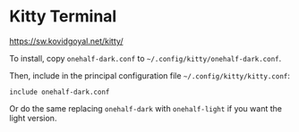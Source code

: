 # Kitty Terminal

https://sw.kovidgoyal.net/kitty/

To install, copy `onehalf-dark.conf` to `~/.config/kitty/onehalf-dark.conf`.

Then, include in the principal configuration file `~/.config/kitty/kitty.conf`:

```
include onehalf-dark.conf
```

Or do the same replacing `onehalf-dark` with `onehalf-light` if you want the light version.
